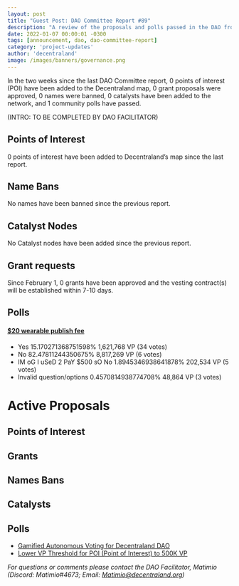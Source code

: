 ```yaml
---
layout: post
title: "Guest Post: DAO Committee Report #89"
description: "A review of the proposals and polls passed in the DAO from February 1 through February 15".
date: 2022-01-07 00:00:01 -0300
tags: [announcement, dao, dao-committee-report]
category: 'project-updates'
author: 'decentraland'
image: /images/banners/governance.png
---
```


In the two weeks since the last DAO Committee report, 0 points of interest (POI) have been added to the Decentraland map, 0 grant proposals were approved, 0 names were banned, 0 catalysts have been added to the network, and 1 community polls have passed.

(INTRO: TO BE COMPLETED BY DAO FACILITATOR)

## Points of Interest
0 points of interest have been added to Decentraland’s map since the last report.


## Name Bans

No names have been banned since the previous report.

## Catalyst Nodes
No Catalyst nodes have been added since the previous report.


## Grant requests
Since February 1, 0 grants have been approved and the vesting contract(s) will be established within 7-10 days.


## Polls

#### [$20 wearable publish fee](https://governance.decentraland.org/proposal/?id=7537776f-ad46-4ec9-8dbf-bcfaa5e3bf1c)

* Yes 15.170271368751598% 1,621,768 VP (34 votes)
* No 82.47811244350675% 8,817,269 VP (6 votes)
* IM oG I uSeD 2 PaY $500 sO No 1.8945346938641878% 202,534 VP (5 votes)
* Invalid question/options 0.4570814938774708% 48,864 VP (3 votes)



# Active Proposals

## Points of Interest


## Grants


## Names Bans


## Catalysts


## Polls

* [Gamified Autonomous Voting for Decentraland DAO](https://governance.decentraland.org/proposal/?id=cc6931cb-0203-4f9d-9fc5-11de909756a4)
* [ Lower VP Threshold for POI (Point of Interest) to 500K VP](https://governance.decentraland.org/proposal/?id=4ec6f09a-d121-47cf-bd8f-b9c05e350161)

*For questions or comments please contact the DAO Facilitator, Matimio (Discord: Matimio#4673; Email: [Matimio@decentraland.org](mailto:Matimio@decentraland.org))*